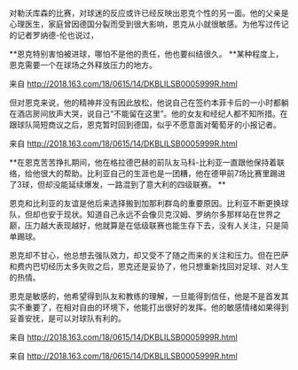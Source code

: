 对勒沃库森的比赛，对球迷的反应或许已经反映出恩克个性的另一面。他的父亲是心理医生，家庭曾因德国分裂而受到很大影响，恩克从小就很敏感。为他写过传记的记者罗纳德-伦也说过，

 **恩克特别害怕被进球，哪怕不是他的责任，他也要纠结很久。 **某种程度上，恩克需要一个在球场之外释放压力的地方。

 

来自 <http://2018.163.com/18/0615/14/DKBLILSB0005999R.html> 

 

但对恩克来说，他的精神并没有因此放松，他说自己在签约本菲卡后的一小时都躺在酒店房间放声大哭，说自己“不能留在这里”。他的女友和经纪人都不知所措。在跟球队简短商议之后，恩克暂时回到德国，似乎不愿意面对葡萄牙的小报记者。

 

来自 <http://2018.163.com/18/0615/14/DKBLILSB0005999R.html> 

 

 **在恩克苦苦挣扎期间，他在格拉德巴赫的前队友马科-比利亚一直跟他保持着联络，给他很大的帮助。比利亚自己的生涯也是一团糟，他在德甲前7场比赛里踢进了3球，但却没能延续爆发，一路混到了意大利的四级联赛。 **

恩克和比利亚的友谊是他后来选择搬到加那利群岛的重要原因。比利亚不断更换球队，但却也安于现状。知道自己永远不会像贝克汉姆、罗纳尔多那样站在世界之巅，压力越大表现越好，他就算是在低级联赛也能生存下去，没有人关注，只是简单踢球。

恩克却不甘心，他总想去强队效力，却又受不了随之而来的关注和压力。但在巴萨和费内巴切经历太多失败之后，恩克还是妥协了，他只想重新找回对足球、对人生的热情。

 

恩克是敏感的，他希望得到队友和教练的理解，一旦能得到信任，他是不是首发其实不重要了，在相对自由的环境下，他能打出很好的发挥。他的敏感情绪如果得到妥善安抚，是可以对球队有利的。

 

来自 <http://2018.163.com/18/0615/14/DKBLILSB0005999R.html> 

 

 

 

来自 <http://2018.163.com/18/0615/14/DKBLILSB0005999R.html> 